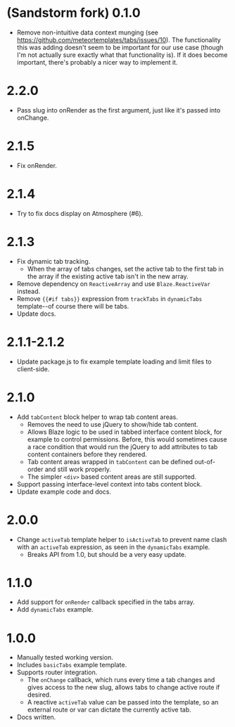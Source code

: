 (Sandstorm fork) 0.1.0
===============

* Remove non-intuitive data context munging (see https://github.com/meteortemplates/tabs/issues/10).
  The functionality this was adding doesn't seem to be important for our use case (though I'm not
  actually sure exactly what that functionality is). If it does become important, there's probably
  a nicer way to implement it.

2.2.0
=====

* Pass slug into onRender as the first argument, just like it's passed into onChange.

2.1.5
=====

* Fix onRender.

2.1.4
=====

* Try to fix docs display on Atmosphere (#6).

2.1.3
=====

* Fix dynamic tab tracking.
  * When the array of tabs changes, set the active tab to the first tab in the array if the existing active tab isn't in
    the new array.
* Remove dependency on `ReactiveArray` and use `Blaze.ReactiveVar` instead.
* Remove `{{#if tabs}}` expression from `trackTabs` in `dynamicTabs` template--of course there will be tabs.
* Update docs.

2.1.1-2.1.2
===========

* Update package.js to fix example template loading and limit files to client-side.

2.1.0
=====

* Add `tabContent` block helper to wrap tab content areas.
  * Removes the need to use jQuery to show/hide tab content.
  * Allows Blaze logic to be used in tabbed interface content block, for example to control permissions. Before, this would
    sometimes cause a race condition that would run the jQuery to add attributes to tab content containers before they rendered.
  * Tab content areas wrapped in `tabContent` can be defined out-of-order and still work properly.
  * The simpler `<div>` based content areas are still supported.
* Support passing interface-level context into tabs content block.
* Update example code and docs.

2.0.0
=====

* Change `activeTab` template helper to `isActiveTab` to prevent name clash with an `activeTab`
  expression, as seen in the `dynamicTabs` example.
  * Breaks API from 1.0, but should be a very easy update.

1.1.0
=====

* Add support for `onRender` callback specified in the tabs array.
* Add `dynamicTabs` example.

1.0.0
=====

* Manually tested working version.
* Includes `basicTabs` example template.
* Supports router integration.
  * The `onChange` callback, which runs every time a tab changes and gives access to the new slug,
    allows tabs to change active route if desired.
  * A reactive `activeTab` value can be passed into the template, so an external route or var
    can dictate the currently active tab.
* Docs written.
